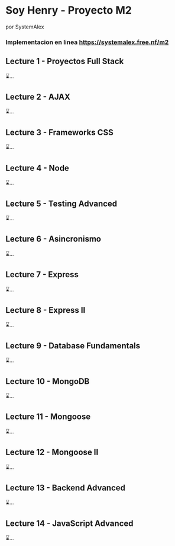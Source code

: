 # Soy Henry - Proyecto M2
por SystemAlex
### Implementacion en linea https://systemalex.free.nf/m2

## Lecture 1 - Proyectos Full Stack
⌛...

## Lecture 2 - AJAX
⌛...

## Lecture 3 - Frameworks CSS
⌛...

## Lecture 4 - Node
⌛...

## Lecture 5 - Testing Advanced
⌛...

## Lecture 6 - Asincronismo
⌛...

## Lecture 7 - Express
⌛...

## Lecture 8 - Express II
⌛...

## Lecture 9 - Database Fundamentals
⌛...

## Lecture 10 - MongoDB
⌛...

## Lecture 11 - Mongoose
⌛...

## Lecture 12 - Mongoose II
⌛...

## Lecture 13 - Backend Advanced
⌛...

## Lecture 14 - JavaScript Advanced
⌛...

